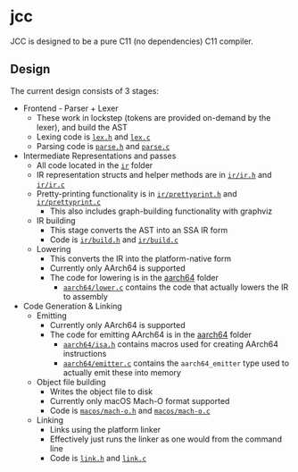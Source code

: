 # jcc

JCC is designed to be a pure C11 (no dependencies) C11 compiler. 

## Design

The current design consists of 3 stages:

* Frontend - Parser + Lexer
  * These work in lockstep (tokens are provided on-demand by the lexer), and build the AST
  * Lexing code is [`lex.h`](lex.h) and [`lex.c`](lex.c)
  * Parsing code is [`parse.h`](parse.h) and [`parse.c`](parse.c)
* Intermediate Representations and passes
  * All code located in the [`ir`](ir) folder
  * IR representation structs and helper methods are in [`ir/ir.h`](ir/ir.h) and [`ir/ir.c`](ir/ir.c)
  * Pretty-printing functionality is in [`ir/prettyprint.h`](ir/prettyprint.h) and [`ir/prettyprint.c`](ir/prettyprint.c)
    * This also includes graph-building functionality with graphviz
  * IR building
    * This stage converts the AST into an SSA IR form
    * Code is [`ir/build.h`](ir/build.h) and [`ir/build.c`](ir/build.c)
  * Lowering
    * This converts the IR into the platform-native form
    * Currently only AArch64 is supported
    * The code for lowering is in the [aarch64](aarch64) folder
      * [`aarch64/lower.c`](aarch64/lower.c) contains the code that actually lowers the IR to assembly
* Code Generation & Linking
  * Emitting
    * Currently only AArch64 is supported
    * The code for emitting AArch64 is in the [aarch64](aarch64) folder
      * [`aarch64/isa.h`](aarch64/isa.h) contains macros used for creating AArch64 instructions
      * [`aarch64/emitter.c`](aarch64/emitter.c) contains the `aarch64_emitter` type used to actually emit these into memory
  * Object file building
    * Writes the object file to disk
    * Currently only macOS Mach-O format supported
    * Code is [`macos/mach-o.h`](macos/mach-o.h) and [`macos/mach-o.c`](macos/mach-o.c)
  * Linking
    * Links using the platform linker
    * Effectively just runs the linker as one would from the command line
    * Code is [`link.h`](link.h) and [`link.c`](link.c)

